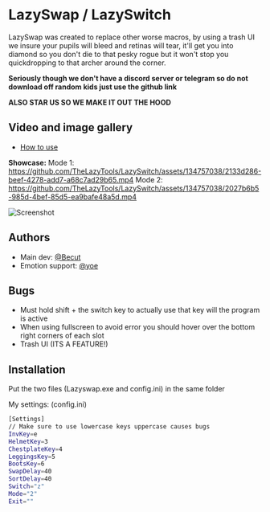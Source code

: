 
# LazySwap / LazySwitch

LazySwap was created to replace other worse macros, by using a trash UI we insure your pupils will bleed and retinas will tear, it'll get you into diamond so you don't die to that pesky rogue but it won't stop you quickdropping to that archer around the corner.

**Seriously though we don't have a discord server or telegram so do not download off random kids just use the github link**

**ALSO STAR US SO WE MAKE IT OUT THE HOOD**
## Video and image gallery

- [How to use](https://www.youtube.com/watch?v=ses4bXWr4oA)

**Showcase:**
Mode 1: https://github.com/TheLazyTools/LazySwitch/assets/134757038/2133d286-beef-4278-add7-a68c7ad29b65.mp4
Mode 2: https://github.com/TheLazyTools/LazySwitch/assets/134757038/2027b6b5-985d-4bef-85d5-ea9bafe48a5d.mp4

![Screenshot](https://github.com/TheLazyTools/LazySwitch/assets/134757038/3f27f075-db3f-4b9e-8625-d05a9f8af553)
## Authors

- Main dev: [@Becut](https://namemc.com/becut)
- Emotion support: [@yoe](https://namemc.com/yoe)


## Bugs

- Must hold shift + the switch key to actually use that key will the program is active
- When using fullscreen to avoid error you should hover over the bottom right corners of each slot
- Trash UI (ITS A FEATURE!)

## Installation

Put the two files (Lazyswap.exe and config.ini) in the same folder

My settings: (config.ini)
```bash
[Settings]
// Make sure to use lowercase keys uppercase causes bugs
InvKey=e
HelmetKey=3
ChestplateKey=4
LeggingsKey=5
BootsKey=6
SwapDelay=40
SortDelay=40
Switch="z"
Mode="2"
Exit=""
```
    
